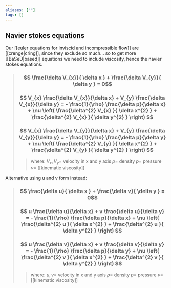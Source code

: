 ```yaml
---
aliases: [""]
tags: []
---
```


## Navier stokes equations
Our [[euler equations for inviscid and incompressible flow]] are [[crenge|cring]], since they exclude so much... so to get more [[BaSeD|based]] equations we need to include viscosity, hence the navier stokes equations.

> ### $$ \frac{\delta V_{x}}{ \delta x } + \frac{\delta V_{y}}{ \delta y } = 0$$
> ### $$ V_{x} \frac{\delta V_{x}}{\delta x} + V_{y} \frac{\delta V_{x}}{\delta y}  = - \frac{1}{\rho} \frac{\delta p}{\delta x} + \nu \left( \frac{\delta^{2} V_{x} }{ \delta x^{2} } + \frac{\delta^{2} V_{x} }{ \delta y^{2} } \right)  $$  
> ### $$ V_{x} \frac{\delta V_{y}}{\delta x} + V_{y} \frac{\delta V_{y}}{\delta y}  = - \frac{1}{\rho} \frac{\delta p}{\delta y} + \nu \left( \frac{\delta^{2} V_{y} }{ \delta x^{2} } + \frac{\delta^{2} V_{y} }{ \delta y^{2} } \right)  $$  
>> where:
>> $V_{x},V_{y}=$ velocity in x and y axis
>> $\rho=$ density 
>> $p=$ pressure
>> $\nu=$ [[kinematic viscosity]]

Alternative using u and v form instead:

> ### $$ \frac{\delta u}{ \delta x } + \frac{\delta v}{ \delta y } = 0$$
> ### $$ u \frac{\delta u}{\delta x} + v \frac{\delta u}{\delta y}  = - \frac{1}{\rho} \frac{\delta p}{\delta x} + \nu \left( \frac{\delta^{2} u }{ \delta x^{2} } + \frac{\delta^{2} u }{ \delta y^{2} } \right)  $$  
> ### $$ u \frac{\delta v}{\delta x} + v \frac{\delta v}{\delta y}  = - \frac{1}{\rho} \frac{\delta p}{\delta y} + \nu \left( \frac{\delta^{2} v }{ \delta x^{2} } + \frac{\delta^{2} v }{ \delta y^{2} } \right)  $$  
>> where:
>> $u,v=$ velocity in x and y axis
>> $\rho=$ density 
>> $p=$ pressure
>> $\nu=$ [[kinematic viscosity]]
